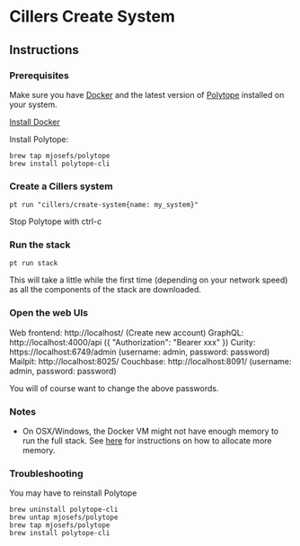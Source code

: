 # Cillers Create System

## Instructions

### Prerequisites
Make sure you have [Docker](https://www.docker.com/) and the latest version of [Polytope](https://polytope.com) installed on your system. 

[Install Docker](https://docs.docker.com/engine/install/)

Install Polytope:
```
brew tap mjosefs/polytope
brew install polytope-cli
```

### Create a Cillers system
```
pt run "cillers/create-system{name: my_system}"
```
Stop Polytope with ctrl-c

### Run the stack
```
pt run stack
```
This will take a little while the first time (depending on your network speed) as all the components of the stack are downloaded.

### Open the web UIs
Web frontend: http://localhost/ (Create new account)
GraphQL: http://localhost:4000/api ({ "Authorization": "Bearer xxx" })
Curity: https://localhost:6749/admin (username: admin, password: password)
Mailpit: http://localhost:8025/ 
Couchbase: http://localhost:8091/ (username: admin, password: password)

You will of course want to change the above passwords. 

### Notes
- On OSX/Windows, the Docker VM might not have enough memory to run the full stack. See [here](https://docs.docker.com/desktop/settings/mac/#resources) for instructions on how to allocate more memory.

### Troubleshooting
You may have to reinstall Polytope
```
brew uninstall polytope-cli
brew untap mjosefs/polytope
brew tap mjosefs/polytope
brew install polytope-cli
```